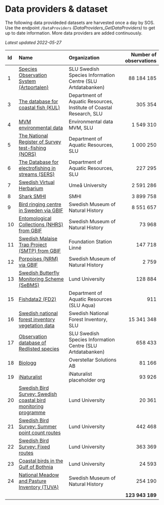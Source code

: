 # Data providers & dataset
The following data provideded datasets are harvested once a day by SOS. Use the endpoint `/DataProviders` *(DataProviders_GetDataProviders)* to get up to date information. More data providers are added continuously.

*Latest updated 2022-05-27*

| Id 	| Name 	| Organization 	| Number of observations 	|
|:---	|:---	|:--- |---:	|
| 1 | [Species Observation System (Artportalen)](https://www.artportalen.se/) | SLU Swedish Species Information Centre (SLU Artdatabanken) | 88 184 185 |
| 3 | [The database for coastal fish (KUL)](https://www.slu.se/kul/) | Department of Aquatic Resources, Institute of Coastal Research, SLU | 305 354 |
| 4 | [MVM environmental data](http://miljodata.slu.se/mvm/) | Environmental data MVM, SLU | 1 549 310 |
| 5 | [The National Register of Survey test-fishing (NORS)](http://www.slu.se/en/faculties/nl/about-the-faculty/departments/department-of-aquatic-resources/databases/national-register-of-survey-test-fishing-nors/) | Department of Aquatic Resources, SLU | 1 000 250 |
| 6 | [The Database for electrofishing in streams (SERS)](http://www.slu.se/en/faculties/nl/about-the-faculty/departments/department-of-aquatic-resources/databases/database-for-testfishing-in-streams/) | Department of Aquatic Resources, SLU | 227 295 |
| 7 | [Swedish Virtual Herbarium](http://herbarium.emg.umu.se) | Umeå University | 2 591 286 |
| 8 | [Shark SMHI](http://sharkweb.smhi.se/) | SMHI | 3 899 758 |
| 9 | [Bird ringing centre in Sweden via GBIF](http://www.nrm.se/forskningochsamlingar/miljoforskningochovervakning/ringmarkningscentralen.214.html) | Swedish Museum of Natural History | 8 551 657 |
| 10 | [Entomological Collections (NHRS) from GBIF](http://www.gbif.org/dataset/9940af5a-3271-4e6a-ad71-ced986b9a9a5) | Swedish Museum of Natural History | 73 968 |
| 11 | [Swedish Malaise Trap Project (SMTP) from GBIF](http://www.gbif.org/dataset/38c1351d-9cfe-42c0-97da-02d2c8be141c) | Foundation Station Linné | 147 718 |
| 12 | [Porpoises (NRM) via GBIF](http://www.gbif.org/dataset/6aa7c400-0c66-11dd-84d2-b8a03c50a862) | Swedish Museum of Natural History | 2 759 |
| 13 | [Swedish Butterfly Monitoring Scheme (SeBMS)](https://www.dagfjarilar.lu.se/) | Lund University | 128 884 |
| 15 | [Fishdata2 (FD2)](https://www.slu.se/forskning/framgangsrik-forskning/forskningsinfrastruktur/databaser-och-biobanker/Databasen-for-fiske-i-havet/) | Department of Aquatic Resources (SLU Aqua) | 911 |
| 16 | [Swedish national forest inventory vegetation data](https://www.slu.se/riksskogstaxeringen) | Swedish National Forest Inventory, SLU | 15 341 348 |
| 17 | [Observation database of Redlisted species](http://www.artdatabanken.se/verksamhet-och-uppdrag/arter-kunskapsinsamling/fynd-av-arter/soeka-och-goera-uttag-av-fynddata/?st=uttag+av+fynddata) | SLU Swedish Species Information Centre (SLU Artdatabanken) | 658 433 |
| 18 | [Biologg](https://www.biologg.se/) | Overstellar Solutions AB | 81 166 |
| 19 | [iNaturalist](https://https://www.inaturalist.se/) | iNaturalist placeholder org | 93 926 |
| 20 | [Swedish Bird Survey: Swedish coastal bird monitoring programme](https://www.naturdatavardskap.lu.se/start) |  Lund University | 20 361 |
| 21 | [Swedish Bird Survey: Summer point count routes](http://www.fageltaxering.lu.se/inventera/metoder/punktrutter) |  Lund University | 442 468 |
| 22 | [Swedish Bird Survey: Fixed routes](http://www.fageltaxering.lu.se/inventera/metoder/standardrutter) |  Lund University | 363 369 |
| 23 | [Coastal birds in the Gulf of Bothnia]() |  Lund University | 24 593 |
| 24 | [National Meadow and Pasture Inventory (TUVA)]() | Swedish Museum of Natural History | 254 190 |
|  |  |  | **123 943 189** |

